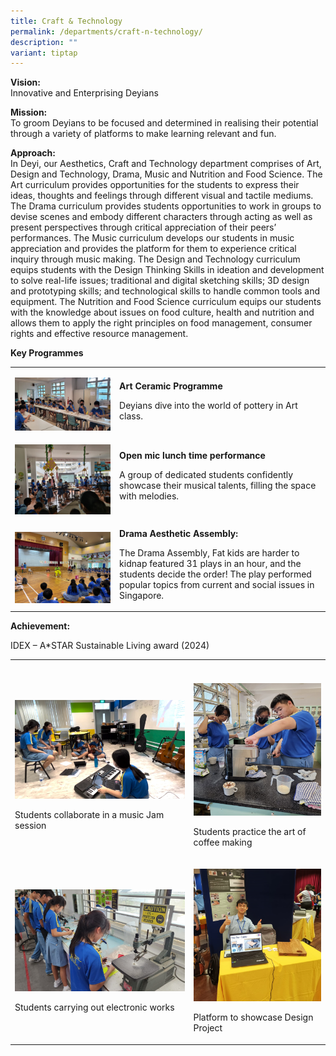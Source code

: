 ```yaml
---
title: Craft & Technology
permalink: /departments/craft-n-technology/
description: ""
variant: tiptap
---
```

<p><strong>Vision:</strong> 
<br>Innovative and Enterprising Deyians</p>
<p><strong>Mission:</strong> 
<br>To groom Deyians to be focused and determined in realising their potential
through a variety of platforms to make learning relevant and fun.</p>
<p><strong>Approach:</strong>
<br>In Deyi, our Aesthetics, Craft and Technology department comprises of
Art, Design and Technology, Drama, Music and Nutrition and Food Science.
The Art curriculum provides opportunities for the students to express their
ideas, thoughts and feelings through different visual and tactile mediums.
The Drama curriculum provides students opportunities to work in groups
to devise scenes and embody different characters through acting as well
as present perspectives through critical appreciation of their peers’ performances.
The Music curriculum develops our students in music appreciation and provides
the platform for them to experience critical inquiry through music making.
The Design and Technology curriculum equips students with the Design Thinking
Skills in ideation and development to solve real-life issues; traditional
and digital sketching skills; 3D design and prototyping skills; and technological
skills to handle common tools and equipment. The Nutrition and Food Science
curriculum equips our students with the knowledge about issues on food
culture, health and nutrition and allows them to apply the right principles
on food management, consumer rights and effective resource management.</p>
<p><strong>Key Programmes</strong> 
<br>
</p>
<table>
<tbody>
<tr>
<td rowspan="1" colspan="1">
<p></p>
<p></p>
<div class="isomer-image-wrapper">
<img style="width: 100%" height="auto" width="100%" alt="" src="/images/Departments/Craft and Tech/2024_CT_1.png">
</div>
</td>
<td rowspan="1" colspan="1">
<p></p>
<p><strong>Art Ceramic Programme</strong>
</p>
<p>Deyians dive into the world of pottery in Art class.</p>
</td>
</tr>
<tr>
<td rowspan="1" colspan="1">
<p></p>
<p></p>
<div class="isomer-image-wrapper">
<img style="width: 100%" height="auto" width="100%" alt="" src="/images/Departments/Craft and Tech/2024_CT_2.png">
</div>
</td>
<td rowspan="1" colspan="1">
<p></p>
<p><strong>Open mic lunch time performance</strong>
</p>
<p>A group of dedicated students confidently showcase their musical talents,
filling the space with melodies.</p>
</td>
</tr>
<tr>
<td rowspan="1" colspan="1">
<p></p>
<p></p>
<div class="isomer-image-wrapper">
<img style="width: 100%" height="auto" width="100%" alt="" src="/images/Departments/Craft and Tech/2024_CT_3.png">
</div>
</td>
<td rowspan="1" colspan="1">
<p><strong>Drama Aesthetic Assembly:</strong>
</p>
<p>The Drama Assembly, Fat kids are harder to kidnap featured 31 plays in
an hour, and the students decide the order! The play performed popular
topics from current and social issues in Singapore.</p>
</td>
</tr>
</tbody>
</table>
<p><strong>Achievement:</strong>
</p>
<p>IDEX – A*STAR Sustainable Living award (2024)</p>
<table>
<tbody>
<tr>
<th rowspan="1" colspan="1">
<p></p>
</th>
<th rowspan="1" colspan="1">
<p></p>
</th>
</tr>
<tr>
<td rowspan="1" colspan="1">
<p></p>
<div class="isomer-image-wrapper">
<img style="width: 100%" height="auto" width="100%" alt="" src="/images/Departments/Craft and Tech/2024_CT_4.png">
</div>
<p>Students collaborate in a music Jam session</p>
</td>
<td rowspan="1" colspan="1">
<p></p>
<div class="isomer-image-wrapper">
<img style="width: 100%" height="auto" width="100%" alt="" src="/images/Departments/Craft and Tech/2024_CT_5.png">
</div>
<p>Students practice the art of coffee making</p>
</td>
</tr>
<tr>
<td rowspan="1" colspan="1">
<p></p>
<div class="isomer-image-wrapper">
<img style="width: 100%" height="auto" width="100%" alt="" src="/images/Departments/Craft and Tech/2024_CT_6.png">
</div>
<p>Students carrying out electronic works</p>
</td>
<td rowspan="1" colspan="1">
<p></p>
<div class="isomer-image-wrapper">
<img style="width: 100%" height="auto" width="100%" alt="" src="/images/Departments/Craft and Tech/2024_CT_7.png">
</div>
<p>Platform to showcase Design Project</p>
</td>
</tr>
</tbody>
</table>
<p></p>
<p></p>